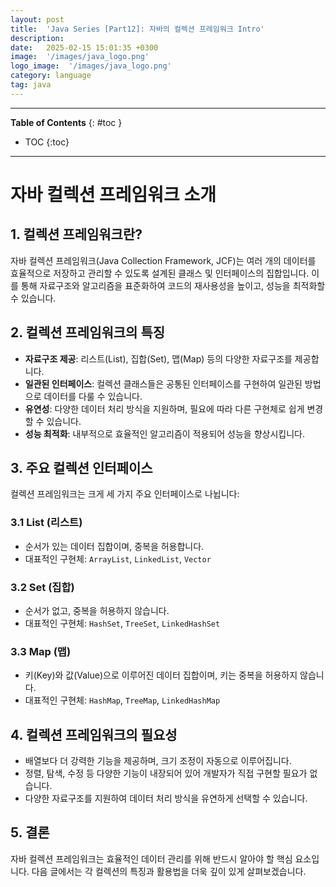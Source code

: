 ```yaml
---
layout: post
title:  'Java Series [Part12]: 자바의 컬렉션 프레임워크 Intro'
description: 
date:   2025-02-15 15:01:35 +0300
image:  '/images/java_logo.png'
logo_image:  '/images/java_logo.png'
category: language
tag: java
---
```

---

**Table of Contents**
{: #toc }
*  TOC
{:toc}

---

# 자바 컬렉션 프레임워크 소개

## 1. 컬렉션 프레임워크란?
자바 컬렉션 프레임워크(Java Collection Framework, JCF)는 여러 개의 데이터를 효율적으로 저장하고 관리할 수 있도록 설계된 클래스 및 인터페이스의 집합입니다. 이를 통해 자료구조와 알고리즘을 표준화하여 코드의 재사용성을 높이고, 성능을 최적화할 수 있습니다.

## 2. 컬렉션 프레임워크의 특징
- **자료구조 제공**: 리스트(List), 집합(Set), 맵(Map) 등의 다양한 자료구조를 제공합니다.
- **일관된 인터페이스**: 컬렉션 클래스들은 공통된 인터페이스를 구현하여 일관된 방법으로 데이터를 다룰 수 있습니다.
- **유연성**: 다양한 데이터 처리 방식을 지원하며, 필요에 따라 다른 구현체로 쉽게 변경할 수 있습니다.
- **성능 최적화**: 내부적으로 효율적인 알고리즘이 적용되어 성능을 향상시킵니다.

## 3. 주요 컬렉션 인터페이스
컬렉션 프레임워크는 크게 세 가지 주요 인터페이스로 나뉩니다:

### 3.1 List (리스트)
- 순서가 있는 데이터 집합이며, 중복을 허용합니다.
- 대표적인 구현체: `ArrayList`, `LinkedList`, `Vector`

### 3.2 Set (집합)
- 순서가 없고, 중복을 허용하지 않습니다.
- 대표적인 구현체: `HashSet`, `TreeSet`, `LinkedHashSet`

### 3.3 Map (맵)
- 키(Key)와 값(Value)으로 이루어진 데이터 집합이며, 키는 중복을 허용하지 않습니다.
- 대표적인 구현체: `HashMap`, `TreeMap`, `LinkedHashMap`

## 4. 컬렉션 프레임워크의 필요성
- 배열보다 더 강력한 기능을 제공하며, 크기 조정이 자동으로 이루어집니다.
- 정렬, 탐색, 수정 등 다양한 기능이 내장되어 있어 개발자가 직접 구현할 필요가 없습니다.
- 다양한 자료구조를 지원하여 데이터 처리 방식을 유연하게 선택할 수 있습니다.

## 5. 결론
자바 컬렉션 프레임워크는 효율적인 데이터 관리를 위해 반드시 알아야 할 핵심 요소입니다. 다음 글에서는 각 컬렉션의 특징과 활용법을 더욱 깊이 있게 살펴보겠습니다.

